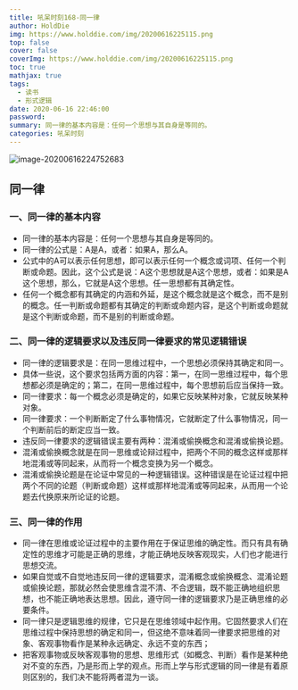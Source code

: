 ```yaml
---
title: 吼呆时刻168-同一律
author: HoldDie
img: https://www.holddie.com/img/20200616225115.png
top: false
cover: false
coverImg: https://www.holddie.com/img/20200616225115.png
toc: true
mathjax: true
tags:
  - 读书
  - 形式逻辑
date: 2020-06-16 22:46:00
password:
summary: 同一律的基本内容是：任何一个思想与其自身是等同的。
categories: 吼呆时刻
---
```


![image-20200616224752683](https://www.holddie.com/img/20200616225115.png)

## 同一律

### 一、同一律的基本内容

- 同一律的基本内容是：任何一个思想与其自身是等同的。
- 同一律的公式是：A是A，或者：如果A，那么A。
- 公式中的A可以表示任何思想，即可以表示任何一个概念或词项、任何一个判断或命题。因此，这个公式是说：A这个思想就是A这个思想，或者：如果是A这个思想，那么，它就是A这个思想。任一思想都有其确定性。
- 任何一个概念都有其确定的内涵和外延，是这个概念就是这个概念，而不是别的概念。任一判断或命题都有其确定的判断或命题内容，是这个判断或命题就是这个判断或命题，而不是别的判断或命题。

### 二、同一律的逻辑要求以及违反同一律要求的常见逻辑错误

- 同一律的逻辑要求是：在同一思维过程中，一个思想必须保持其确定和同一。
- 具体一些说，这个要求包括两方面的内容：第一，在同一思维过程中，每个思想都必须是确定的；第二，在同一思维过程中，每个思想前后应当保持一致。
- 同一律要求：每一个概念必须是确定的，如果它反映某种对象，它就反映某种对象。
- 同一律要求：一个判断断定了什么事物情况，它就断定了什么事物情况，同一个判断前后的断定应当一致。
- 违反同一律要求的逻辑错误主要有两种：混淆或偷换概念和混淆或偷换论题。
- 混淆或偷换概念就是在同一思维或论辩过程中，把两个不同的概念这样或那样地混淆或等同起来，从而将一个概念变换为另一个概念。
- 混淆或偷换论题是在论证中常见的一种逻辑错误。这种错误是在论证过程中把两个不同的论题（判断或命题）这样或那样地混淆或等同起来，从而用一个论题去代换原来所论证的论题。

### 三、同一律的作用

- 同一律在思维或论证过程中的主要作用在于保证思维的确定性。而只有具有确定性的思维才可能是正确的思维，才能正确地反映客观现实，人们也才能进行思想交流。
- 如果自觉或不自觉地违反同一律的逻辑要求，混淆概念或偷换概念、混淆论题或偷换论题，那就必然会使思维含混不清、不合逻辑，既不能正确地组织思想，也不能正确地表达思想。因此，遵守同一律的逻辑要求乃是正确思维的必要条件。
- 同一律只是逻辑思维的规律，它只是在思维领域中起作用。它固然要求人们在思维过程中保持思想的确定和同一，但这绝不意味着同一律要求把思维的对象、客观事物看作是某种永远确定、永远不变的东西；
- 把客观事物或反映客观事物的思想、思维形式（如概念、判断）看作是某种绝对不变的东西，乃是形而上学的观点。形而上学与形式逻辑的同一律是有着原则区别的，我们决不能将两者混为一谈。